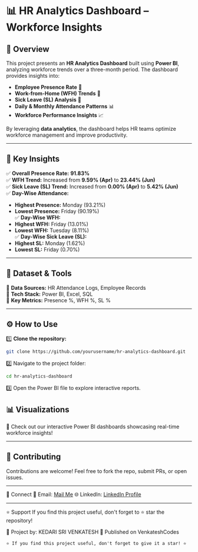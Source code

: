 # 📊 HR Analytics Dashboard – Workforce Insights  

## 🚀 Overview  
This project presents an **HR Analytics Dashboard** built using **Power BI**, analyzing workforce trends over a three-month period. The dashboard provides insights into:  
- **Employee Presence Rate** 📅  
- **Work-from-Home (WFH) Trends** 🏡  
- **Sick Leave (SL) Analysis** 🤒  
- **Daily & Monthly Attendance Patterns** 📊  
- **Workforce Performance Insights** 📈  

By leveraging **data analytics**, the dashboard helps HR teams optimize workforce management and improve productivity.

---

## 📌 Key Insights  
✅ **Overall Presence Rate:** **91.83%**  
✅ **WFH Trend:** Increased from **9.59% (Apr)** to **23.44% (Jun)**  
✅ **Sick Leave (SL) Trend:** Increased from **0.00% (Apr)** to **5.42% (Jun)**  
✅ **Day-Wise Attendance:**  
   - **Highest Presence:** Monday (93.21%)  
   - **Lowest Presence:** Friday (90.19%)  
✅ **Day-Wise WFH:**  
   - **Highest WFH:** Friday (13.01%)  
   - **Lowest WFH:** Tuesday (8.11%)  
✅ **Day-Wise Sick Leave (SL):**  
   - **Highest SL:** Monday (1.62%)  
   - **Lowest SL:** Friday (0.70%)  

---

## 📂 Dataset & Tools  
🔹 **Data Sources:** HR Attendance Logs, Employee Records  
🔹 **Tech Stack:** Power BI, Excel, SQL  
🔹 **Key Metrics:** Presence %, WFH %, SL %  

---

## ⚙️ How to Use  
1️⃣ **Clone the repository:**  
   ```sh
   git clone https://github.com/yourusername/hr-analytics-dashboard.git
   ```
2️⃣ Navigate to the project folder:
   ```sh
  cd hr-analytics-dashboard
   ```
3️⃣ Open the Power BI file to explore interactive reports.

## 📊 Visualizations
🚀 Check out our interactive Power BI dashboards showcasing real-time workforce insights!

---

## 🤝 Contributing
Contributions are welcome! Feel free to fork the repo, submit PRs, or open issues.

---

🔗 Connect
📧 Email: [Mail Me](srivenkatesh6.k@gmail.com)
🌐 LinkedIn: [LinkedIn Profile](https://www.linkedin.com/in/kedari-sri-venkatesh-359056347)

---

⭐ Support
If you find this project useful, don't forget to ⭐ star the repository!

📌 Project by: KEDARI SRI VENKATESH
📢 Published on VenkateshCodes


```
⭐ If you find this project useful, don't forget to give it a star! ⭐
